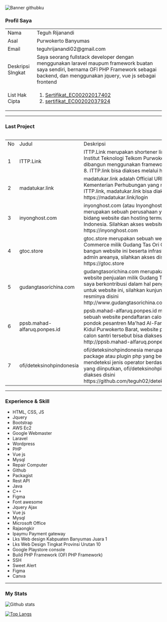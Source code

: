 ![Banner githubku](https://user-images.githubusercontent.com/43981051/97528783-1aa09680-19e1-11eb-8d65-1106590e1c05.png)

### Profil Saya
<table style="width: 100%">
<tr>
  <td>Nama </td>
  <td>Teguh Rijanandi </td>
 </tr>
  
  <tr>
  <td>Asal </td>
  <td>Purwokerto Banyumas </td>
 </tr>
 
  <tr>
  <td>Email </td>
  <td>teguhrijanandi02@gmail.com </td>
 </tr>
 
 
  <tr>
  <td>Deskripsi SIngkat </td>
  <td>Saya seorang fullstack developer dengan menggunakan laravel maupum framework buatan saya sendiri, bernama OFI PHP Framework sebagai backend, dan menggunakan jquery, vue js sebagai frontend</td>
 </tr>
 
 
  <tr>
  <td>List Hak Cipta </td>
  <td>
    <ol>
      <li> <a href="https://drive.google.com/file/d/16akhOx4oLT0aNsRM-tx9lr5ecLmw8DVU/view?usp=sharing">Sertifikat_EC00202017402</a> </li>
      <li> <a href="https://drive.google.com/file/d/1WM56dQwPXdUa5Yvsc_jsovcBvvh_IjN7/view?usp=sharing">sertifikat_EC00202037924</a> </li>
     </ol>
  </td>
 </tr>
<table>
  
<hr>

### Last Project
<table style="width: 100%">
  <tr>     
    <td>
      No
    </td>
    <td>
      Judul
    </td>     
    <td>
      Deskripsi
    </td>
  </tr>
              
  <tr>
    <td>
      1
    </td>
  <td>
    ITTP.Link
  </td>
  
  <td>
    ITTP.Link merupakan shortener link official milik Institut Teknologi Telkom Purwokerto, ITTP.link dibangun menggunakan framework laravel versi 8. ITTP.link
    bisa diakses melalui http://ittp.link
  </td>
  </tr>

  <tr>
    <td>2</td>
    <td>madatukar.link</td>
    <td>madatukar.link adalah Official URL Shortener Kementerian Perhubungan yang mengadaptasi ITTP.link, madatukar.link bisa diakses di https://madatukar.link/login</td>
  </tr>

  <tr>
    <td>3</td>
    <td>inyonghost.com</td>
    <td>inyonghost.com (atau Inyonghost Indonesia) merupakan sebuah perusahaan yang bergerak di bidang website dan hosting termurah se-Indonesia. Silahkan akses website resminya disini https://inyonghost.com</td>
  </tr>

  <tr>
    <td>4</td>
    <td>gtoc.store</td>
    <td>gtoc.store merupakan sebuah website E-Commerce milik Gudang Tas Ori China, saya bangun website ini beserta infrastruktur API dan admin areanya, silahkan akses disini https://gtoc.store</td>
  </tr>

  <tr>
    <td>5</td>
    <td>gudangtasorichina.com</td>
    <td>gudangtasorichina.com merupakan sebuah website penjualan milik Gudang Tas Ori China, saya berkontribusi dalam hal pengingkatan SEO untuk website ini, silahkan kunjungi website resminya disini http://www.gudangtasorichina.com</td>
  </tr>
  
  <tr>
    <td>6</td>
    <td>ppsb.mahad-alfaruq.ponpes.id</td>
    <td>ppsb.mahad-alfaruq.ponpes.id merupakan sebuah website pendaftaran calon santri milik pondok pesantren Ma'had Al-Faruq Karanglewas Kidul Purwokerto Barat, website pendaftaran calon santri tersebut bisa diakses disini http://ppsb.mahad-alfaruq.ponpes.id/</td>
  </tr>
  
  <tr>
    <td>7</td>
    <td>ofi/deteksinohpindonesia</td>
    <td>ofi/deteksinohpindonesia merupakan sebuah package atau plugin php yang berguna untuk mendeteksi jenis operator berdasarkan nomor hp yang diinputkan, ofi/deteksinohpindonesia bisa diakses disini https://github.com/teguh02/deteksinohpindonesia</td>
  </tr>
</table>
              
<hr>

### Experience & Skill
<ul>
<li>HTML, CSS, JS</li>
<li>Jquery</li>
<li>Bootstrap</li>
<li>AWS Ec2</li>
<li>Google Webmaster</li>
<li>Laravel</li>
<li>Wordpress</li>
<li>PHP</li>
<li>Vue js</li>
<li>Mysql</li>
<li>Repair Computer</li>
<li>Github</li>
<li>Packagist</li>
<li>Rest API</li>
<li>Java </li>
<li>C++</li>
<li>Figma</li>
<li>Font awesome</li>
<li>Jquery Ajax</li>
<li>Vue js</li>
<li>Mysql</li>
<li>Microsoft Office</li>
<li>Rajaongkir</li>
<li>Ipaymu Payment gateway</li>
<li>Lks Web design Kabpuaten Banyumas Juara 1</li>
<li>Lks Web Design Tingkat Provinsi Urutan 10</li>
<li>Google Playstore console</li>
<li>Build PHP Framework (OFI PHP Framework)</li>
<li>SSH</li>
<li>Sweet Alert</li>
<li>Figma</li>
<li>Canva</li>
</ul>

<hr>

### My Stats
![Github stats](https://github-readme-stats.vercel.app/api?username=teguh02&show_icons=true&theme=dark)

[![Top Langs](https://github-readme-stats.vercel.app/api/top-langs/?username=teguh02&langs_count=12)](https://github.com/teguh02)
